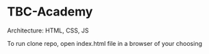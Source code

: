 # TBC-Academy


Architecture: HTML, CSS, JS


To run clone repo, open index.html file in a browser of your choosing
